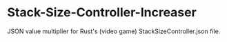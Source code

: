# Stack-Size-Controller-Increaser
JSON value multiplier for Rust's (video game) StackSizeController.json file.

